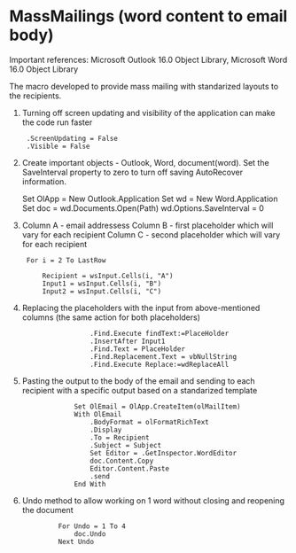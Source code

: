 # MassMailings (word content to email body)

Important references: Microsoft Outlook 16.0 Object Library, Microsoft Word 16.0 Object Library

The macro developed to provide mass mailing with standarized layouts to the recipients. 

1) Turning off screen updating and visibility of the application can make the code run faster

        .ScreenUpdating = False
        .Visible = False
    
2) Create important objects - Outlook, Word, document(word). Set the SaveInterval property to zero to turn off saving AutoRecover information.
    
    Set OlApp = New Outlook.Application
    Set wd = New Word.Application
    Set doc = wd.Documents.Open(Path)
    wd.Options.SaveInterval = 0
    
3) Column A - email addressess
   Column B - first placeholder which will vary for each recipient
   Column C - second placeholder which will vary for each recipient
  
        For i = 2 To LastRow
              
            Recipient = wsInput.Cells(i, "A")
            Input1 = wsInput.Cells(i, "B")
            Input2 = wsInput.Cells(i, "C")


4) Replacing the placeholders with the input from above-mentioned columns (the same action for both placeholders)
                    
                        .Find.Execute findText:=PlaceHolder
                        .InsertAfter Input1
                        .Find.Text = PlaceHolder
                        .Find.Replacement.Text = vbNullString
                        .Find.Execute Replace:=wdReplaceAll
                        
5) Pasting the output to the body of the email and sending to each recipient with a specific output based on a standarized template

                    Set OlEmail = OlApp.CreateItem(olMailItem)
                    With OlEmail
                        .BodyFormat = olFormatRichText
                        .Display
                        .To = Recipient
                        .Subject = Subject
                        Set Editor = .GetInspector.WordEditor
                        doc.Content.Copy
                        Editor.Content.Paste
                        .send
                    End With
                    
6) Undo method to allow working on 1 word without closing and reopening the document

                For Undo = 1 To 4
                    doc.Undo
                Next Undo
        
        
